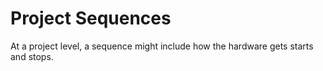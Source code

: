# Project Sequences
At a project level, a sequence might include how the hardware gets starts and stops.



